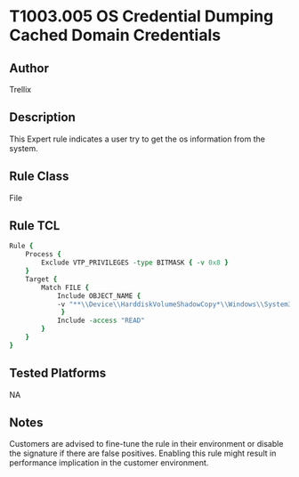 # T1003.005 OS Credential Dumping Cached Domain Credentials

## Author
Trellix

## Description
This Expert rule indicates a user try to get the os information from the system.

## Rule Class 
File

## Rule TCL
```tcl
Rule {
    Process {
		Exclude VTP_PRIVILEGES -type BITMASK { -v 0x8 }
	}
    Target {
        Match FILE {
            Include OBJECT_NAME {              
            -v "**\\Device\\HarddiskVolumeShadowCopy*\\Windows\\System32\\config\\SAM"            
             }
            Include -access "READ"
        }
    }
}
```

## Tested Platforms
NA

## Notes
Customers are advised to fine-tune the rule in their environment or disable the signature if there are false positives.
Enabling this rule might result in performance implication in the customer environment.
